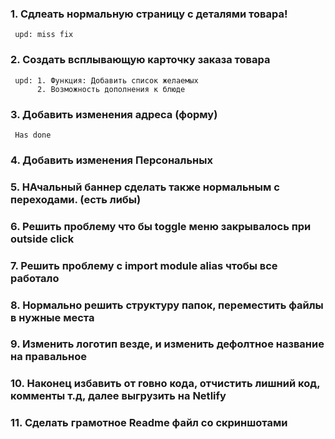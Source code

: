 ### 1. Сдлеать нормальную страницу с деталями товара!

     upd: miss fix

### 2. Создать всплывающую карточку заказа товара

     upd: 1. Функция: Добавить список желаемых
          2. Возможность дополнения к блюде

### 3. Добавить изменения адреса (форму)

     Has done

### 4. Добавить изменения Персональных

### 5. НАчальный баннер сделать также нормальным с переходами. (есть либы)

### 6. Решить проблему что бы toggle меню закрывалось при outside click

### 7. Решить проблему с import module alias чтобы все работало

### 8. Нормально решить структуру папок, переместить файлы в нужные места

### 9. Изменить логотип везде, и изменить дефолтное название на правальное

### 10. Наконец избавить от говно кода, отчистить лишний код, комменты т.д, далее выгрузить на Netlify

### 11. Сделать грамотное Readme файл со скриншотами
